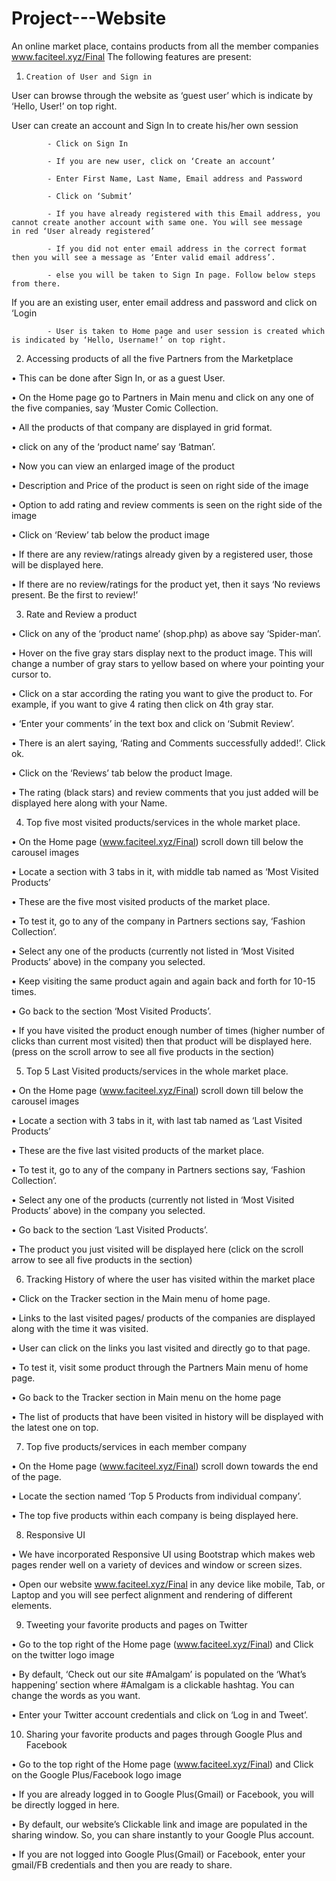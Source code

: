 # Project---Website
An online market place, contains products from all the member companies
www.faciteel.xyz/Final
The following features are present:


 1.     Creation of User and Sign in

User can browse through the website as ‘guest user’ which is indicate by ‘Hello, User!’ on top right.

User can create an account and Sign In to create his/her own session

            - Click on Sign In

            - If you are new user, click on ‘Create an account’

            - Enter First Name, Last Name, Email address and Password

            - Click on ‘Submit’

            - If you have already registered with this Email address, you cannot create another account with same one. You will see message                            in red ‘User already registered’ 

            - If you did not enter email address in the correct format then you will see a message as ‘Enter valid email address’.

            - else you will be taken to Sign In page. Follow below steps from there. 

If you are an existing user, enter email address and password and click on ‘Login

            - User is taken to Home page and user session is created which is indicated by ‘Hello, Username!’ on top right.

 
 

2. Accessing products of all the five Partners from the Marketplace

•    This can be done after Sign In, or as a guest User.

•    On the Home page go to Partners in Main menu and click on any one of the five companies, say ‘Muster Comic Collection.

•    All the products of that company are displayed in grid format.

•    click on any of the ‘product name’ say ‘Batman’.

•    Now you can view an enlarged image of the product

•    Description and Price of the product is seen on right side of the image

•    Option to add rating and review comments is seen on the right side of the image

•    Click on ‘Review’ tab below the product image

•    If there are any review/ratings already given by a registered user, those will be displayed here.

•    If there are no review/ratings for the product yet, then it says ‘No reviews present. Be the first to review!’




3. Rate and Review a product 

•    Click on any of the ‘product name’ (shop.php) as above say ‘Spider-man’.

•    Hover on the five gray stars display next to the product image. This will change a number of gray stars to yellow based on where your pointing your cursor to.

•    Click on a star according the rating you want to give the product to. For example, if you want to give 4 rating then click on 4th gray star.

•    ‘Enter your comments’ in the text box and click on ‘Submit Review’.

•    There is an alert saying, ‘Rating and Comments successfully added!’. Click ok.

•    Click on the ‘Reviews’ tab below the product Image.

•    The rating (black stars) and review comments that you just added will be displayed here along with your Name.

 


4. Top five most visited products/services in the whole market place.

•    On the Home page (www.faciteel.xyz/Final) scroll down till below the carousel images

•     Locate a section with 3 tabs in it, with middle tab named as ‘Most Visited Products’

•    These are the five most visited products of the market place.

•    To test it, go to any of the company in Partners sections say, ‘Fashion Collection’.

•    Select any one of the products (currently not listed in ‘Most Visited Products’ above) in the company you selected.

•    Keep visiting the same product again and again back and forth for 10-15 times.

•    Go back to the section ‘Most Visited Products’.

•    If you have visited the product enough number of times (higher number of clicks than current most visited) then that product will be displayed here. (press on the scroll arrow to see all five products in the section)

 


5. Top 5 Last Visited products/services in the whole market place.

•    On the Home page (www.faciteel.xyz/Final) scroll down till below the carousel images

•     Locate a section with 3 tabs in it, with last tab named as ‘Last Visited Products’

•    These are the five last visited products of the market place.

•    To test it, go to any of the company in Partners sections say, ‘Fashion Collection’.

•    Select any one of the products (currently not listed in ‘Most Visited Products’ above) in the company you selected.

•    Go back to the section ‘Last Visited Products’.

•    The product you just visited will be displayed here (click on the scroll arrow to see all five products in the section)

 


6. Tracking History of where the user has visited within the market place
 
•    Click on the Tracker section in the Main menu of home page.

•    Links to the last visited pages/ products of the companies are displayed along with the time it was visited.

•    User can click on the links you last visited and directly go to that page.

•    To test it, visit some product through the Partners Main menu of home page.

•    Go back to the Tracker section in Main menu on the home page

•    The list of products that have been visited in history will be displayed with the latest one on top.
 


7. Top five products/services in each member company

•    On the Home page (www.faciteel.xyz/Final) scroll down towards the end of the page.

•    Locate the section named ‘Top 5 Products from individual company’.

•    The top five products within each company is being displayed here.

 


8. Responsive UI

•    We have incorporated Responsive UI using Bootstrap which makes web pages render well on a variety of devices and window or screen sizes.

•    Open our website www.faciteel.xyz/Final in any device like mobile, Tab, or Laptop and you will see perfect alignment and rendering of different elements.

 


9. Tweeting your favorite products and pages on Twitter

•    Go to the top right of the Home page (www.faciteel.xyz/Final) and Click on the twitter logo image

•    By default, ‘Check out our site #Amalgam’ is populated on the ‘What’s happening’ section where #Amalgam is a clickable hashtag. You can change the words as you want.

•    Enter your Twitter account credentials and click on ‘Log in and Tweet’.

 
10.  Sharing your favorite products and pages through Google Plus and Facebook

•    Go to the top right of the Home page (www.faciteel.xyz/Final) and Click on the Google Plus/Facebook logo image

•    If you are already logged in to Google Plus(Gmail) or Facebook, you will be directly logged in here.

•    By default, our website’s Clickable link and image are populated in the sharing window. So, you can share instantly to your Google Plus account.

•    If you are not logged into Google Plus(Gmail) or Facebook, enter your gmail/FB credentials and then you are ready to share.
